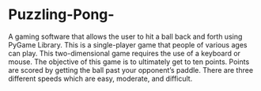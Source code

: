 # Puzzling-Pong-
A gaming software that allows the user to hit a ball back and forth using PyGame Library. This is a single-player game that people of various ages can play. This two-dimensional game requires the use of a keyboard or mouse. The objective of this game is to ultimately get to ten points. Points are scored by getting the ball past your opponent’s paddle. There are three different speeds which are easy, moderate, and difficult.



